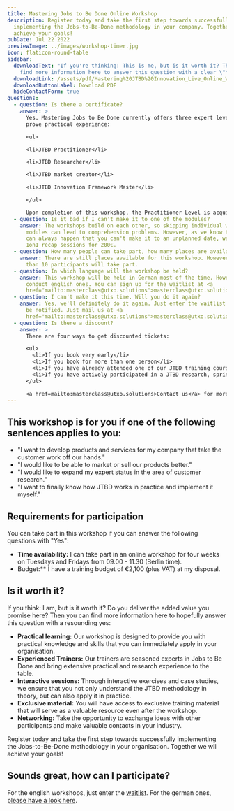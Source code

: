 ```yaml
---
title: Mastering Jobs to Be Done Online Workshop
description: Register today and take the first step towards successfully
  implementing the Jobs-to-Be-Done methodology in your company. Together we will
  achieve your goals!
pubDate: Jul 22 2022
previewImage: ../images/workshop-timer.jpg
icon: flaticon-round-table
sidebar:
  downloadText: "If you're thinking: This is me, but is it worth it? Then you will
    find more information here to answer this question with a clear \"Yes\":"
  downloadLink: /assets/pdf/Mastering%20JTBD%20Innovation_Live_Online_Workshop_EN.pdf
  downloadButtonLabel: Download PDF
  hideContactForm: true
questions:
  - question: Is there a certificate?
    answer: >
      Yes. Mastering Jobs to Be Done currently offers three expert levels to
      prove practical experience:

      <ul>

      <li>JTBD Practitioner</li>

      <li>JTBD Researcher</li>

      <li>JTBD market creator</li>

      <li>JTBD Innovation Framework Master</li>

      </ul>

      Upon completion of this workshop, the Practitioner Level is acquired, which remains valid for three years. For more information on the certifications, please contact us directly.
  - question: Is it bad if I can't make it to one of the modules?
    answer: The workshops build on each other, so skipping individual workshop
      modules can lead to comprehension problems. However, as we know that it
      can always happen that you can't make it to an unplanned date, we offer
      1on1 recap sessions for 200€.
  - question: How many people can take part, how many places are available?
    answer: There are still places available for this workshop. However, no more
      than 10 participants will take part.
  - question: In which language will the workshop be held?
    answer: This workshop will be held in German most of the time. However, we
      conduct english ones. You can sign up for the waitlist at <a
      href="mailto:masterclass@utxo.solutions">masterclass@utxo.solutions</a>.
  - question: I can't make it this time. Will you do it again?
    answer: Yes, we'll definitely do it again. Just enter the waitlist and you will
      be notified. Just mail us at <a
      href="mailto:masterclass@utxo.solutions">masterclass@utxo.solutions</a>
  - question: Is there a discount?
    answer: >
      There are four ways to get discounted tickets:

      <ul>
        <li>If you book very early</li>
        <li>If you book for more than one person</li>
        <li>If you have already attended one of our JTBD training courses in the last 3 years and would like a refresher</li>
        <li>If you have actively participated in a JTBD research, sprint or project as an employee of our customers</li>
      </ul>

      <a href=mailto:masterclass@utxo.solutions>Contact us</a> for more information.
---
```


## This workshop is for you if one of the following sentences applies to you:

- "I want to develop products and services for my company that take the customer work off our hands."
- "I would like to be able to market or sell our products better."
- "I would like to expand my expert status in the area of customer research."
- "I want to finally know how JTBD works in practice and implement it myself."

## Requirements for participation

You can take part in this workshop if you can answer the following questions with "Yes":

- **Time availability:** I can take part in an online workshop for four weeks on Tuesdays and Fridays from 09.00 - 11.30 (Berlin time).
- Budget:** I have a training budget of €2,100 (plus VAT) at my disposal.

## Is it worth it?

If you think: I am, but is it worth it? Do you deliver the added value you promise here? Then you can find more information here to hopefully answer this question with a resounding yes:

- **Practical learning:** Our workshop is designed to provide you with practical knowledge and skills that you can immediately apply in your organisation.
- **Experienced Trainers:** Our trainers are seasoned experts in Jobs to Be Done and bring extensive practical and research experience to the table.
- **Interactive sessions:** Through interactive exercises and case studies, we ensure that you not only understand the JTBD methodology in theory, but can also apply it in practice.
- **Exclusive material:** You will have access to exclusive training material that will serve as a valuable resource even after the workshop.
- **Networking:** Take the opportunity to exchange ideas with other participants and make valuable contacts in your industry.

Register today and take the first step towards successfully implementing the Jobs-to-Be-Done methodology in your organisation. Together we will achieve your goals!

## Sounds great, how can I participate?

For the english workshops, just enter the [waitlist](mailto:masterclass@utxo.solutions). For the german ones, [please have a look here](/leistungen/mastering-jobs-to-be-done-online-workshop).
